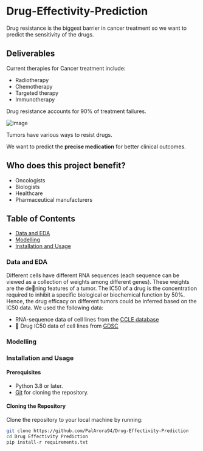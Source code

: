 # Drug-Effectivity-Prediction
Drug resistance is the biggest barrier in cancer treatment so we want to predict the sensitivity of the drugs.

## Deliverables

Current therapies for Cancer treatment include:
- Radiotherapy
- Chemotherapy
- Targeted therapy
- Immunotherapy

Drug resistance accounts for 90% of treatment failures.

![image](https://github.com/PalArora94/Drug-Effectivity-Prediction/assets/112106840/b7a3ad6c-82f8-4f87-a327-1992f19ceb91)

Tumors have various ways to resist drugs.

We want to predict the **precise medication** for better clinical outcomes.

## Who does this project benefit?
- Oncologists
- Biologists
- Healthcare
- Pharmaceutical manufacturers

## Table of Contents
- [Data and EDA](#data-and-eda)
- [Modelling](#modelling)
- [Installation and Usage](#installation-and-usage)

### Data and EDA
Different cells have different RNA sequences (each sequence can be viewed as a collection of weights among different genes). These weights are the dening features of a tumor. The IC50 of a drug is the concentration required to inhibit a specific biological or biochemical function by 50%. Hence, the drug efficacy on different tumors could be inferred based on the IC50 data. We used the following data:
- RNA-sequence data of cell lines from the [CCLE database](https://www.cancerrxgene.org/gdsc1000/GDSC1000_WebResources/Home.html)
-  Drug IC50 data of cell lines from [GDSC](https://depmap.org/portal/download/all/)

### Modelling

### Installation and Usage

#### Prerequisites

- Python 3.8 or later.
- [Git](https://git-scm.com/downloads) for cloning the repository.
  
#### Cloning the Repository

Clone the repository to your local machine by running:

```bash
git clone https://github.com/PalArora94/Drug-Effectivity-Prediction
cd Drug Effectivity Prediction
pip install-r requirements.txt
